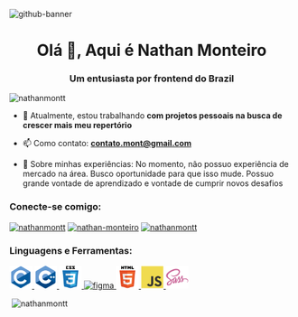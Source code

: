 ![github-banner](https://user-images.githubusercontent.com/87106760/196279992-eda22098-77fb-434f-91b3-9278f728a36d.png)

 <h1 align="center">Olá 👋, Aqui é Nathan Monteiro</h1>
<h3 align="center">Um entusiasta por frontend do Brazil</h3>

<p align="left"> <img src="https://komarev.com/ghpvc/?username=nathanmontt&label=Profile%20views&color=0e75b6&style=flat" alt="nathanmontt" /> </p>

- 🔭 Atualmente, estou trabalhando **com projetos pessoais na busca de crescer mais meu repertório**

- 📫 Como contato: **contato.mont@gmail.com**

- 📄 Sobre minhas experiências: No momento, não possuo experiência de mercado na área. Busco oportunidade para que isso mude. Possuo grande vontade de aprendizado e vontade de cumprir novos desafios

<h3 align="left">Conecte-se comigo:</h3>
<p align="left">
<a href="https://twitter.com/nathanmontt" target="blank"><img align="center" src="https://raw.githubusercontent.com/rahuldkjain/github-profile-readme-generator/master/src/images/icons/Social/twitter.svg" alt="nathanmontt" height="30" width="40" /></a>
<a href="https://linkedin.com/in/nathan-monteiro" target="blank"><img align="center" src="https://raw.githubusercontent.com/rahuldkjain/github-profile-readme-generator/master/src/images/icons/Social/linked-in-alt.svg" alt="nathan-monteiro" height="30" width="40" /></a>
<a href="https://instagram.com/nathanmontt" target="blank"><img align="center" src="https://raw.githubusercontent.com/rahuldkjain/github-profile-readme-generator/master/src/images/icons/Social/instagram.svg" alt="nathanmontt" height="30" width="40" /></a>
</p>

<h3 align="left">Linguagens e Ferramentas:</h3>
<p align="left"> <a href="https://www.cprogramming.com/" target="_blank" rel="noreferrer"> <img src="https://raw.githubusercontent.com/devicons/devicon/master/icons/c/c-original.svg" alt="c" width="40" height="40"/> </a> <a href="https://www.w3schools.com/cpp/" target="_blank" rel="noreferrer"> <img src="https://raw.githubusercontent.com/devicons/devicon/master/icons/cplusplus/cplusplus-original.svg" alt="cplusplus" width="40" height="40"/> </a> <a href="https://www.w3schools.com/css/" target="_blank" rel="noreferrer"> <img src="https://raw.githubusercontent.com/devicons/devicon/master/icons/css3/css3-original-wordmark.svg" alt="css3" width="40" height="40"/> </a> <a href="https://www.figma.com/" target="_blank" rel="noreferrer"> <img src="https://www.vectorlogo.zone/logos/figma/figma-icon.svg" alt="figma" width="40" height="40"/> </a> <a href="https://www.w3.org/html/" target="_blank" rel="noreferrer"> <img src="https://raw.githubusercontent.com/devicons/devicon/master/icons/html5/html5-original-wordmark.svg" alt="html5" width="40" height="40"/> </a> <a href="https://developer.mozilla.org/en-US/docs/Web/JavaScript" target="_blank" rel="noreferrer"> <img src="https://raw.githubusercontent.com/devicons/devicon/master/icons/javascript/javascript-original.svg" alt="javascript" width="40" height="40"/> </a> <a href="https://sass-lang.com" target="_blank" rel="noreferrer"> <img src="https://raw.githubusercontent.com/devicons/devicon/master/icons/sass/sass-original.svg" alt="sass" width="40" height="40"/> </a> </p>

<p>&nbsp;<img align="center" src="https://github-readme-stats.vercel.app/api?username=nathanmontt&show_icons=true&locale=en" alt="nathanmontt" /></p>
